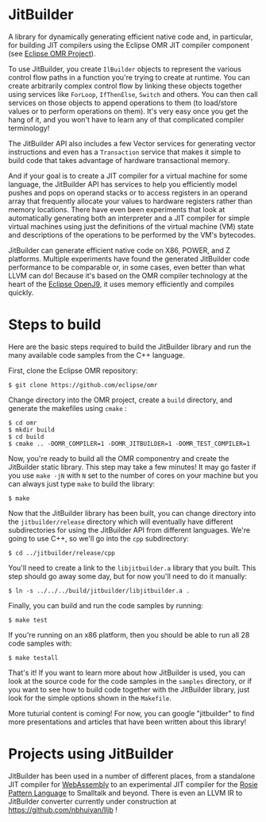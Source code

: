 <!--
Copyright IBM Corp. and others 2016

This program and the accompanying materials are made available under
the terms of the Eclipse Public License 2.0 which accompanies this
distribution and is available at https://www.eclipse.org/legal/epl-2.0/
or the Apache License, Version 2.0 which accompanies this distribution and
is available at https://www.apache.org/licenses/LICENSE-2.0.

This Source Code may also be made available under the following
Secondary Licenses when the conditions for such availability set
forth in the Eclipse Public License, v. 2.0 are satisfied: GNU
General Public License, version 2 with the GNU Classpath 
Exception [1] and GNU General Public License, version 2 with the
OpenJDK Assembly Exception [2].

[1] https://www.gnu.org/software/classpath/license.html
[2] https://openjdk.org/legal/assembly-exception.html

SPDX-License-Identifier: EPL-2.0 OR Apache-2.0 OR GPL-2.0 WITH Classpath-exception-2.0 OR LicenseRef-GPL-2.0 WITH Assembly-exception
-->

# JitBuilder

A library for dynamically generating efficient native code and,
in particular, for building JIT compilers using the Eclipse OMR
JIT compiler component
(see [Eclipse OMR Project](https://github.com/eclipse/omr)).

To use JitBuilder, you create `IlBuilder` objects to represent
the various control flow paths in a function you're trying to create
at runtime. You can create arbitrarily complex control flow by linking
these objects together using services like `ForLoop`, `IfThenElse`,
`Switch` and others. You can then call services on those objects to
append operations to them (to load/store values or to perform operations
on them). It's very easy once you get the hang of it, and you won't
have to learn any of that complicated compiler terminology!

The JitBuilder API also includes a few Vector services for generating
vector instructions and even has a `Transaction` service that makes it
simple to build code that takes advantage of hardware transactional
memory.

And if your goal is to create a JIT compiler for a virtual machine for
some language, the JitBuilder API has services to help you efficiently
model pushes and pops on operand stacks or to access registers in an
operand array that frequently allocate your values to hardware registers
rather than memory locations. There have even been experiments that look
at automatically generating both an interpreter and a JIT compiler for
simple virtual machines using just the definitions of the virtual
machine (VM) state and descriptions of the operations to be performed
by the VM's bytecodes.

JitBuilder can generate efficient native code on X86, POWER, and Z platforms.
Multiple experiments have found the generated JitBuilder code performance
to be comparable or, in some cases, even better than what LLVM can do!
Because it's based on the OMR compiler technology at the heart of the
[Eclipse OpenJ9](https://www.eclipse.org/openj9), it uses memory
efficiently and compiles quickly.

# Steps to build

Here are the basic steps required to build the JitBuilder library and
run the many available code samples from the C++ language.

First, clone the Eclipse OMR repository:

```
$ git clone https://github.com/eclipse/omr
```

Change directory into the OMR project, create a `build` directory, and
generate the makefiles using `cmake` :

```
$ cd omr
$ mkdir build
$ cd build
$ cmake .. -DOMR_COMPILER=1 -DOMR_JITBUILDER=1 -DOMR_TEST_COMPILER=1
```

Now, you're ready to build all the OMR componentry and create the
JitBuilder static library. This step may take a few minutes! It may
go faster if you use `make -jN` with `N` set to the number of cores
on your machine but you can always just type `make` to build the
library:

```
$ make
```

Now that the JitBuilder library has been built, you can change directory
into the `jitbuilder/release` directory which will eventually have different
subdirectories for using the JitBuilder API from different languages. We're
going to use C++, so we'll go into the `cpp` subdirectory:

```
$ cd ../jitbuilder/release/cpp
```

You'll need to create a link to the `libjitbuilder.a` library that you
built. This step should go away some day, but for now you'll need to do
it manually:

```
$ ln -s ../../../build/jitbuilder/libjitbuilder.a .
```

Finally, you can build and run the code samples by running:

```
$ make test
```

If you're running on an x86 platform, then you should be able to run all
28 code samples with:

```
$ make testall
```

That's it! If you want to learn more about how JitBuilder is used, you can
look at the source code for the code samples in the `samples` directory, or
if you want to see how to build code together with the JitBuilder library,
just look for the simple options shown in the `Makefile`.

More tuturial content is coming! For now, you can google "jitbuilder" to find
more presentations and articles that have been written about this library!

# Projects using JitBuilder

JitBuilder has been used in a number of different places, from a
standalone JIT compiler for [WebAssembly](https://github.com/wasmjit-omr/wasmjit-omr)
to an experimental JIT compiler for the
[Rosie Pattern Language](https://github.com/mstoodle/rosie-lpeg/tree/experimental_omrjit)
to Smalltalk and beyond. There is even an LLVM IR to JitBuilder converter
currently under construction at https://github.com/nbhuiyan/lljb !
